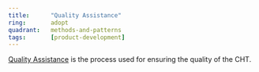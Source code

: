 ```yaml
---
title:      "Quality Assistance"
ring:       adopt
quadrant:   methods-and-patterns
tags:       [product-development]
---
```


[Quality Assistance](https://docs.communityhealthtoolkit.org/contribute/medic/product-development-process/quality-assistance/) is the process
used for ensuring the quality of the CHT.